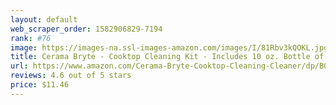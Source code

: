 ```yaml
---
layout: default 
﻿web_scraper_order: 1582906829-7194
rank: #76
image: https://images-na.ssl-images-amazon.com/images/I/81Rbv3kQOKL.jpg
title: Cerama Bryte - Cooktop Cleaning Kit - Includes 10 oz. Bottle of Cerama Bryte Cooktop Cleaner, 1…
url: https://www.amazon.com/Cerama-Bryte-Cooktop-Cleaning-Cleaner/dp/B000MIWRTM/ref=zg_mw_hi_76?_encoding=UTF8&psc=1&refRID=DCHN01BKZ4RN4FT7PJ7H
reviews: 4.6 out of 5 stars
price: $11.46 
---
```

